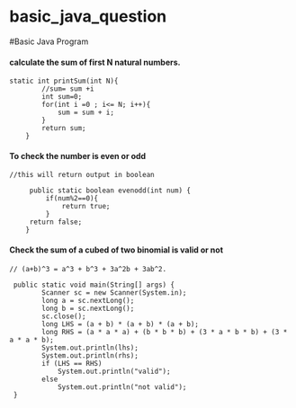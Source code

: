 # basic_java_question

#Basic Java Program

#### calculate the sum of first N natural numbers.
```
static int printSum(int N){
        //sum= sum +i
		int sum=0;
		for(int i =0 ; i<= N; i++){
			sum = sum + i;
		}
		return sum;
    }

```
#### To check the number is even or odd
```
//this will return output in boolean

	 public static boolean evenodd(int num) {
         if(num%2==0){
             return true;
         }
     return false;
    }

```
####  Check the sum of a cubed of two binomial is valid or not
```
// (a+b)^3 = a^3 + b^3 + 3a^2b + 3ab^2.

 public static void main(String[] args) {
		Scanner sc = new Scanner(System.in);
        long a = sc.nextLong();
        long b = sc.nextLong();
        sc.close();
        long LHS = (a + b) * (a + b) * (a + b);
        long RHS = (a * a * a) + (b * b * b) + (3 * a * b * b) + (3 * a * a * b);
        System.out.println(lhs);
        System.out.println(rhs);
        if (LHS == RHS)
            System.out.println("valid");
        else
            System.out.println("not valid");
 }

```

